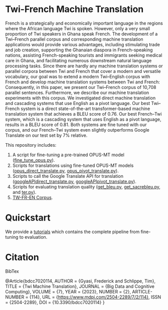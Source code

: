 # Twi-French Machine Translation
French is a strategically and economically important language in the regions where the African language Twi is spoken. However, only a very small proportion of Twi speakers in Ghana speak French. The development of a Twi–French parallel corpus and corresponding machine translation applications would provide various advantages, including stimulating trade and job creation, supporting the Ghanaian diaspora in French-speaking nations, assisting French-speaking tourists and immigrants seeking medical care in Ghana, and facilitating numerous downstream natural language processing tasks. Since there are hardly any machine translation systems or parallel corpora between Twi and French that cover a modern and versatile vocabulary, our goal was to extend a modern Twi–English corpus with French and develop machine translation systems between Twi and French: Consequently, in this paper, we present our Twi–French corpus of 10,708 parallel sentences. Furthermore, we describe our machine translation experiments with this corpus. We investigated direct machine translation and cascading systems that use English as a pivot language. Our best Twi–French system is a direct state-of-the-art transformer-based machine translation system that achieves a BLEU score of 0.76. Our best French–Twi system, which is a cascading system that uses English as a pivot language, results in a BLEU score of 0.81. Both systems are fine tuned with our corpus, and our French–Twi system even slightly outperforms Google Translate on our test set by 7% relative.


This repository includes:
1. A script for fine-tuning a pre-trained OPUS-MT model ([fine_tune_opus.py](https://github.com/gyasifred/TW-FR-MT/blob/main/MT_systems/opus/fine_tune_opus.py)).
2. Scripts for translations using fine-tuned OPUS-MT models ([opus_direct_translate.py](https://github.com/gyasifred/TW-FR-MT/blob/main/MT_systems/opus/opus_direct_translate.py), [opus_pivot_translate.py](https://github.com/gyasifred/TW-FR-MT/blob/main/MT_systems/opus/opus_pivot_translate.py)).
3. Scripts to call the Google Translate API for translation ([googleAPIdirect_translate.py](https://github.com/gyasifred/TW-FR-MT/blob/main/MT_systems/Google_MT/googleAPIdirect_translate.py), [googleAPIpivot_translate.py](https://github.com/gyasifred/TW-FR-MT/blob/main/MT_systems/Google_MT/googleAPIpivot_translate.py)).
4. Scripts for evaluating translation quality ([get_bleu.py](https://github.com/gyasifred/TW-FR-MT/blob/main/MT_systems/evalution_scripts/get_bleu.py), [get_sacrebleu.py](https://github.com/gyasifred/TW-FR-MT/blob/main/MT_systems/evalution_scripts/get_sacrebleu.py), and [ter.py](https://github.com/gyasifred/TW-FR-MT/blob/main/MT_systems/evalution_scripts/ter.py)).
5. [TW-FR-EN Corpus](https://github.com/gyasifred/TW-FR-MT/tree/main/TW_FR_EN_corpus).


# Quickstart
We provide a [tutorials](https://github.com/gyasifred/TW-FR-MT/tree/main/tutorials) which contains the complete pipeline from fine-tuning to evaluation.

# Citation
BibTex

@Article{bdcc7020114,
AUTHOR = {Gyasi, Frederick and Schlippe, Tim},
TITLE = {Twi Machine Translation},
JOURNAL = {Big Data and Cognitive Computing},
VOLUME = {7},
YEAR = {2023},
NUMBER = {2},
ARTICLE-NUMBER = {114},
URL = {https://www.mdpi.com/2504-2289/7/2/114},
ISSN = {2504-2289},
DOI = {10.3390/bdcc7020114}
}
